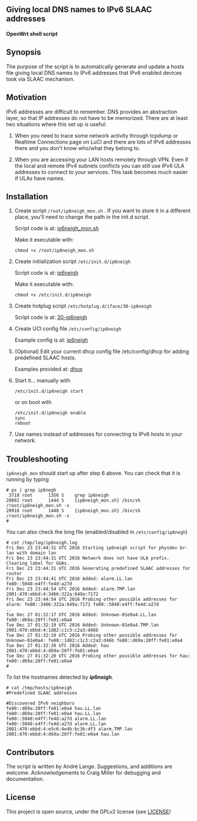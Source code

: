 ## Giving local DNS names to IPv6 SLAAC addresses 
#### OpenWrt shell script

## Synopsis

The purpose of the script is to automatically generate and update a hosts file giving local DNS names to IPv6 addresses that IPv6 enabled devices took via SLAAC mechanism.


## Motivation

IPv6 addresses are difficult to remember. DNS provides an abstraction layer, so that IP addresses do not have to be memorized. There are at least two situations where this set up is useful:

1. When you need to trace some network activity through tcpdump or Realtime Connections page on LuCI and there are lots of IPv6 addresses there and you don't know who/what they belong to.

2. When you are accessing your LAN hosts remotely through VPN. Even if the local and remote IPv4 subnets conflicts you can still use IPv6 ULA addresses to connect to your services. This task becomes much easier if ULAs have names.

## Installation

1. Create script `/root/ip6neigh_mon.sh` . If you want to store it in a different place, you'll need to change the path in the init.d script.

    Script code is at: [ip6neigh_mon.sh](https://github.com/AndreBL/ip6neigh/blob/master/ip6neigh_mon.sh)
	
	Make it executable with:
	
	```
	chmod +x /root/ip6neigh_mon.sh
	```
2. Create initialization script `/etc/init.d/ip6neigh`

    Script code is at: [ip6neigh](https://github.com/AndreBL/ip6neigh/blob/master/etc/init.d/ip6neigh)

	Make it executable with:
	
	```
	chmod +x /etc/init.d/ip6neigh
	```
3. Create hotplug script `/etc/hotplug.d/iface/30-ip6neigh`

    Script code is at: [30-ip6neigh](https://github.com/AndreBL/ip6neigh/blob/master/etc/hotplug.d/iface/30-ip6neigh)
	
4. Create UCI config file `/etc/config/ip6neigh`

   Example config is at: [ip6neigh](https://github.com/AndreBL/ip6neigh/blob/master/etc/config/ip6neigh)
   
5. (Optional) Edit your current dhcp config file /etc/config/dhcp for adding predefined SLAAC hosts. 

   Examples provided at: [dhcp](https://github.com/AndreBL/ip6neigh/blob/master/etc/config/dhcp)

6. Start it...
manually with

    ```
    /etc/init.d/ip6neigh start
    ```

	or on boot with
	
	```
	/etc/init.d/ip6neigh enable
	sync
	reboot
	```
7. Use names instead of addresses for connecting to IPv6 hosts in your network.

## Troubleshooting

`ip6neigh_mon` should start up after step 6 above. You can check that it is running by typing
```
# ps | grep ip6negh
 3718 root      1356 S    grep ip6neigh
20882 root      1444 S    {ip6neigh_mon.sh} /bin/sh /root/ip6neigh_mon.sh -s
20916 root      1448 S    {ip6neigh_mon.sh} /bin/sh /root/ip6neigh_mon.sh -s
# 
```

You can also check the long file (enabled/disabled in `/etc/config/ip6negh`)

```
# cat /tmp/log/ip6neigh.log
Fri Dec 23 23:44:31 UTC 2016 Starting ip6neigh script for physdev br-lan with domain lan
Fri Dec 23 23:44:31 UTC 2016 Network does not have ULA prefix. Clearing label for GUAs.
Fri Dec 23 23:44:31 UTC 2016 Generating predefined SLAAC addresses for router
Fri Dec 23 23:44:41 UTC 2016 Added: alarm.LL.lan fe80::5048:e4ff:fe4d:a27d
Fri Dec 23 23:44:54 UTC 2016 Added: alarm.TMP.lan 2001:470:ebbd:4:3466:322a:649a:7172
Fri Dec 23 23:44:54 UTC 2016 Probing other possible addresses for alarm: fe80::3466:322a:649a:7172 fe80::5048:e4ff:fe4d:a27d 
..
Tue Dec 27 01:32:17 UTC 2016 Added: Unknown-01e0a4.LL.lan fe80::d69a:20ff:fe01:e0a4
Tue Dec 27 01:32:19 UTC 2016 Added: Unknown-01e0a4.TMP.lan 2001:470:ebbd:4:1d82:c1c3:c2a3:d46b
Tue Dec 27 01:32:19 UTC 2016 Probing other possible addresses for Unknown-01e0a4: fe80::1d82:c1c3:c2a3:d46b fe80::d69a:20ff:fe01:e0a4 
Tue Dec 27 01:32:20 UTC 2016 Added: hau 2001:470:ebbd:4:d69a:20ff:fe01:e0a4
Tue Dec 27 01:32:20 UTC 2016 Probing other possible addresses for hau: fe80::d69a:20ff:fe01:e0a4 
# 
```
   
To list the hostnames detected by **ip6neigh**.

```
# cat /tmp/hosts/ip6neigh 
#Predefined SLAAC addresses

#Discovered IPv6 neighbors
fe80::d69a:20ff:fe01:e0a4 hau.LL.lan
fe80::d69a:20ff:fe01:e0a4 hau.LL.lan
fe80::5048:e4ff:fe4d:a27d alarm.LL.lan
fe80::5048:e4ff:fe4d:a27d alarm.LL.lan
2001:470:ebbd:4:e5c6:4e4b:bc3b:df3 alarm.TMP.lan
2001:470:ebbd:4:d69a:20ff:fe01:e0a4 hau.lan
```
   

   

## Contributors

The script is written by André Lange. Suggestions, and additions are welcome. Acknowledgements to Craig Miller for debugging and documentation. 

## License

This project is open source, under the GPLv2 license (see [LICENSE](LICENSE))
